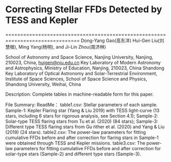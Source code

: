 # Correcting Stellar FFDs Detected by TESS and Kepler

===============================================================================
Dong-Yang Gao(高东洋)  Hui-Gen Liu(刘慧根), Ming Yang(杨明), and Ji-Lin Zhou(周济林)

School of Astronomy and Space Science, Nanjing University, Nanjing, 210023, China, huigen@nju.edu.cn
Key Laboratory of Modern Astronomy and Astrophysics, Ministry of Education, Nanjing, 210023, China
Shandong Key Laboratory of Optical Astronomy and Solar-Terrestrial Environment, Institute of Space Sciences, School of Space Science and Physics, Shandong University, Weihai, China

Description:
Complete tables in machine-readable form for this paper. 

File Summary:
ReadMe： 
table1.csv: Stellar parameters of each sample. Sample-1: Kepler Flaring star (Yang & Liu 2019) with TESS light-curve (13 stars, including 6 stars for rigorous analysis, see Section 4.1); Sample-2: Solar-type TESS flaring stars from Tu et al. (2020) (84 stars); Sample-3: Different type TESS flaring stars from Gu ̈nther et al. (2020) and Yang & Liu (2019) (24 stars). 
table2.csv: The power-law parameters for fitting cumulative FFDs before and after correction for flaring stars in Sample-1 were obtained through TESS and Kepler missions. 
table3.csv:  The power-law parameters for fitting cumulative FFDs before and after correction for solar-type stars (Sample-2) and different type stars (Sample-3).
